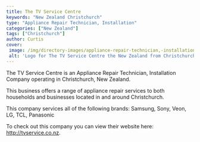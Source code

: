 ```yaml
---
title: The TV Service Centre
keywords: "New Zealand Christchurch"
type: "Appliance Repair Technician, Installation"
categories: ["New Zealand"]
tags: ["Christchurch"]
author: Curtis
cover: 
 image: /img/directory-images/appliance-repair-technician,-installation/the-tv-service-centre.webp
 alt: 'Logo for The TV Service Centre the New Zealand from Christchurch'
---
```


The TV Service Centre is an Appliance Repair Technician, Installation Company operating in Christchurch, New Zealand.

This business offers a range of appliance repair services to both households and businesses located in and around Christchurch.

This company services all of the following brands: Samsung, Sony, Veon, LG, TCL, Panasonic

To check out this company you can view their website here: http://tvservice.co.nz.
